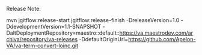 Release Note:

mvn jgitflow:release-start jgitflow:release-finish -DreleaseVersion=1.0 -DdevelopmentVersion=1.1-SNAPSHOT -DaltDeploymentRepository=maestro::default::https://va.maestrodev.com/archiva/repository/va-releases -DdefaultOriginUrl=https://github.com/Apelon-VA/va-term-convert-loinc.git
